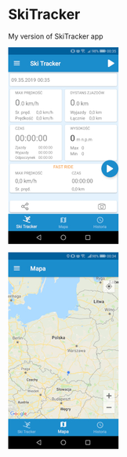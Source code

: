 # SkiTracker
My version of SkiTracker app

![](images/fragment_main.jpg)

![](images/fragment_map.jpg)
